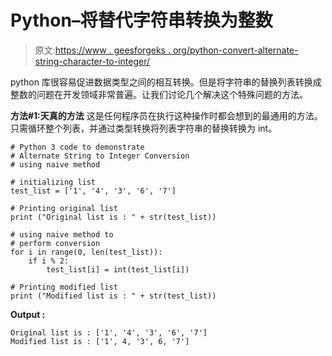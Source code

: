 # Python–将替代字符串转换为整数

> 原文:[https://www . geesforgeks . org/python-convert-alternate-string-character-to-integer/](https://www.geeksforgeeks.org/python-convert-alternate-string-character-to-integer/)

python 库很容易促进数据类型之间的相互转换。但是将字符串的替换列表转换成整数的问题在开发领域非常普遍。让我们讨论几个解决这个特殊问题的方法。

**方法#1:天真的方法**
这是任何程序员在执行这种操作时都会想到的最通用的方法。只需循环整个列表，并通过类型转换将列表字符串的替换转换为 int。

```
# Python 3 code to demonstrate 
# Alternate String to Integer Conversion
# using naive method 

# initializing list 
test_list = ['1', '4', '3', '6', '7']

# Printing original list
print ("Original list is : " + str(test_list))

# using naive method to
# perform conversion
for i in range(0, len(test_list)):
    if i % 2:
        test_list[i] = int(test_list[i])

# Printing modified list 
print ("Modified list is : " + str(test_list))
```

**Output :**

```
Original list is : ['1', '4', '3', '6', '7']
Modified list is : ['1', 4, '3', 6, '7']

```